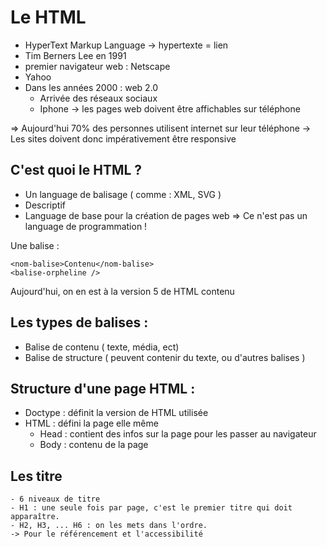 # Le HTML

- HyperText Markup Language -> hypertexte = lien
- Tim Berners Lee en 1991
- premier navigateur web : Netscape
- Yahoo
- Dans les années 2000 : web 2.0
  - Arrivée des réseaux sociaux
  - Iphone -> les pages web doivent être affichables sur téléphone

=> Aujourd'hui 70% des personnes utilisent internet sur leur téléphone
    -> Les sites doivent donc impérativement être responsive


## C'est quoi le HTML ?

- Un language de balisage ( comme : XML, SVG )
- Descriptif
- Language de base pour la création de pages web
=> Ce n'est pas un language de programmation !

Une balise :
```
<nom-balise>Contenu</nom-balise>
<balise-orpheline />
```

Aujourd'hui, on en est à la version 5 de HTML
<nom-balise>contenu <nom-balise>


## Les types de balises : 

- Balise de contenu ( texte, média, ect)
- Balise de structure ( peuvent contenir du texte, ou d'autres balises )

## Structure d'une page HTML : 

- Doctype : définit la version de HTML utilisée
- HTML : défini la page elle même
  - Head : contient des infos sur la page pour les passer au navigateur
  - Body : contenu de la page

## Les titre
    - 6 niveaux de titre
    - H1 : une seule fois par page, c'est le premier titre qui doit apparaître.
    - H2, H3, ... H6 : on les mets dans l'ordre.
    -> Pour le référencement et l'accessibilité